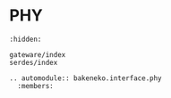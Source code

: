 # PHY

```{toctree}
:hidden:

gateware/index
serdes/index
```

```{eval-rst}
.. automodule:: bakeneko.interface.phy
  :members:
```
